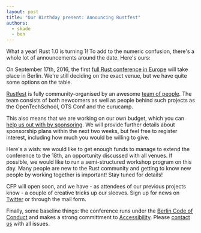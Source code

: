 ```yaml
---
layout: post
title: "Our Birthday present: Announcing Rustfest"
authors:
  - skade
  - ben
---
```


What a year! Rust 1.0 is turning 1! To add to the numeric confusion, there's a whole lot of announcements around the date. Here's ours:

On September 17th, 2016, the first [full Rust conference in Europe](/) will take place in Berlin. We're still deciding on the exact venue, but we have quite some options on the table.

[Rustfest](/) is fully community-organised by an awesome [team of people](/about/). The team consists of both newcomers as well as people behind such projects as the OpenTechSchool, OTS Conf and the eurucamp.

This also means that we are working on our own budget, which you can [help us out with by sponsoring](mailto:sponsor@rustfest.eu). We will provide further details about sponsorship plans within the next two weeks, but feel free to register interest, including how much you would be willing to give.

Here's a wish: we would like to get enough funds to manage to extend the conference to the 18th, an opportunity discussed with all venues. If possible, we would like to run a semi-structured workshop program on this day. Many people are new to the Rust community and getting to know new people by working together is important! Stay tuned for details!

CFP will open soon, and we have - as attendees of our previous projects know - a couple of creative tricks up our sleeves. Sign up for news on [Twitter](http://twitter.com/rustfest) or through the mail form.

Finally, some baseline things: the conference runs under the [Berlin Code of Conduct](/code-of-conduct/) and makes a strong committment to [Accessibility](/accessibility/). Please [contact us](mailto:team@rustfest.eu) with all issues.
